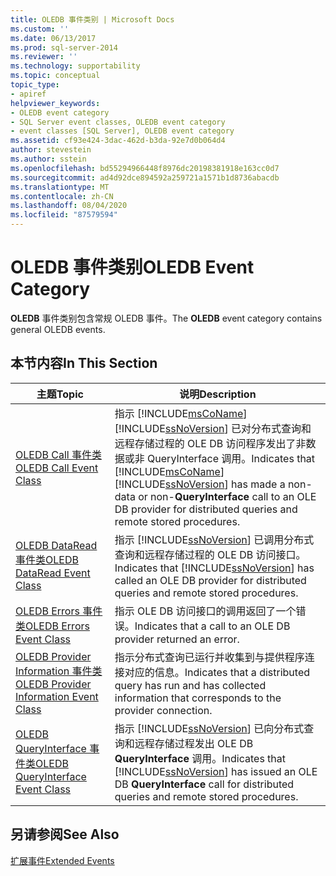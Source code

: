 ```yaml
---
title: OLEDB 事件类别 | Microsoft Docs
ms.custom: ''
ms.date: 06/13/2017
ms.prod: sql-server-2014
ms.reviewer: ''
ms.technology: supportability
ms.topic: conceptual
topic_type:
- apiref
helpviewer_keywords:
- OLEDB event category
- SQL Server event classes, OLEDB event category
- event classes [SQL Server], OLEDB event category
ms.assetid: cf93e424-3dac-462d-b3da-92e7d0b064d4
author: stevestein
ms.author: sstein
ms.openlocfilehash: bd55294966448f8976dc20198381918e163cc0d7
ms.sourcegitcommit: ad4d92dce894592a259721a1571b1d8736abacdb
ms.translationtype: MT
ms.contentlocale: zh-CN
ms.lasthandoff: 08/04/2020
ms.locfileid: "87579594"
---
```

# <a name="oledb-event-category"></a><span data-ttu-id="f8818-102">OLEDB 事件类别</span><span class="sxs-lookup"><span data-stu-id="f8818-102">OLEDB Event Category</span></span>
  <span data-ttu-id="f8818-103">**OLEDB** 事件类别包含常规 OLEDB 事件。</span><span class="sxs-lookup"><span data-stu-id="f8818-103">The **OLEDB** event category contains general OLEDB events.</span></span>  
  
## <a name="in-this-section"></a><span data-ttu-id="f8818-104">本节内容</span><span class="sxs-lookup"><span data-stu-id="f8818-104">In This Section</span></span>  
  
|<span data-ttu-id="f8818-105">主题</span><span class="sxs-lookup"><span data-stu-id="f8818-105">Topic</span></span>|<span data-ttu-id="f8818-106">说明</span><span class="sxs-lookup"><span data-stu-id="f8818-106">Description</span></span>|  
|-----------|-----------------|  
|[<span data-ttu-id="f8818-107">OLEDB Call 事件类</span><span class="sxs-lookup"><span data-stu-id="f8818-107">OLEDB Call Event Class</span></span>](oledb-call-event-class.md)|<span data-ttu-id="f8818-108">指示 [!INCLUDE[msCoName](../../includes/msconame-md.md)][!INCLUDE[ssNoVersion](../../includes/ssnoversion-md.md)] 已对分布式查询和远程存储过程的 OLE DB 访问程序发出了非数据或非 QueryInterface  调用。</span><span class="sxs-lookup"><span data-stu-id="f8818-108">Indicates that [!INCLUDE[msCoName](../../includes/msconame-md.md)] [!INCLUDE[ssNoVersion](../../includes/ssnoversion-md.md)] has made a non-data or non-**QueryInterface** call to an OLE DB provider for distributed queries and remote stored procedures.</span></span>|  
|[<span data-ttu-id="f8818-109">OLEDB DataRead 事件类</span><span class="sxs-lookup"><span data-stu-id="f8818-109">OLEDB DataRead Event Class</span></span>](oledb-dataread-event-class.md)|<span data-ttu-id="f8818-110">指示 [!INCLUDE[ssNoVersion](../../includes/ssnoversion-md.md)] 已调用分布式查询和远程存储过程的 OLE DB 访问接口。</span><span class="sxs-lookup"><span data-stu-id="f8818-110">Indicates that [!INCLUDE[ssNoVersion](../../includes/ssnoversion-md.md)] has called an OLE DB provider for distributed queries and remote stored procedures.</span></span>|  
|[<span data-ttu-id="f8818-111">OLEDB Errors 事件类</span><span class="sxs-lookup"><span data-stu-id="f8818-111">OLEDB Errors Event Class</span></span>](oledb-errors-event-class.md)|<span data-ttu-id="f8818-112">指示 OLE DB 访问接口的调用返回了一个错误。</span><span class="sxs-lookup"><span data-stu-id="f8818-112">Indicates that a call to an OLE DB provider returned an error.</span></span>|  
|[<span data-ttu-id="f8818-113">OLEDB Provider Information 事件类</span><span class="sxs-lookup"><span data-stu-id="f8818-113">OLEDB Provider Information Event Class</span></span>](oledb-provider-information-event-class.md)|<span data-ttu-id="f8818-114">指示分布式查询已运行并收集到与提供程序连接对应的信息。</span><span class="sxs-lookup"><span data-stu-id="f8818-114">Indicates that a distributed query has run and has collected information that corresponds to the provider connection.</span></span>|  
|[<span data-ttu-id="f8818-115">OLEDB QueryInterface 事件类</span><span class="sxs-lookup"><span data-stu-id="f8818-115">OLEDB QueryInterface Event Class</span></span>](oledb-queryinterface-event-class.md)|<span data-ttu-id="f8818-116">指示 [!INCLUDE[ssNoVersion](../../includes/ssnoversion-md.md)] 已向分布式查询和远程存储过程发出 OLE DB **QueryInterface** 调用。</span><span class="sxs-lookup"><span data-stu-id="f8818-116">Indicates that [!INCLUDE[ssNoVersion](../../includes/ssnoversion-md.md)] has issued an OLE DB **QueryInterface** call for distributed queries and remote stored procedures.</span></span>|  
  
## <a name="see-also"></a><span data-ttu-id="f8818-117">另请参阅</span><span class="sxs-lookup"><span data-stu-id="f8818-117">See Also</span></span>  
 [<span data-ttu-id="f8818-118">扩展事件</span><span class="sxs-lookup"><span data-stu-id="f8818-118">Extended Events</span></span>](../extended-events/extended-events.md)  
  
  
